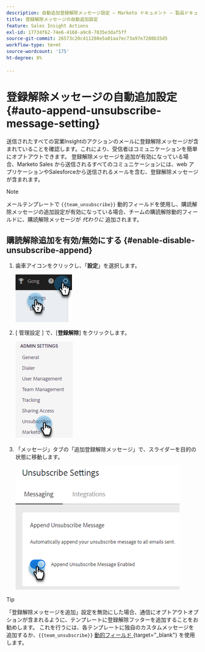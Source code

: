 ```yaml
---
description: 自動追加登録解除メッセージ設定 – Marketo ドキュメント – 製品ドキュメント
title: 登録解除メッセージの自動追加設定
feature: Sales Insight Actions
exl-id: 17734f62-74e6-4168-a9c8-7835e3daf5ff
source-git-commit: 26573c20c411208e5a01aa7ec73a97e7208b35d5
workflow-type: tm+mt
source-wordcount: '175'
ht-degree: 8%

---
```


# 登録解除メッセージの自動追加設定 {#auto-append-unsubscribe-message-setting}

送信されたすべての営業Insightのアクションのメールに登録解除メッセージが含まれていることを確認します。これにより、受信者はコミュニケーションを簡単にオプトアウトできます。 登録解除メッセージを追加が有効になっている場合、Marketo Sales から送信されるすべてのコミュニケーションには、web アプリケーションやSalesforceから送信されるメールを含む、登録解除メッセージが含まれます。

>[!NOTE]
>
>メールテンプレートで `{{team_unsubscribe}}` 動的フィールドを使用し、購読解除メッセージの追加設定が有効になっている場合、チームの購読解除動的フィールドに、購読解除メッセージが _代わりに_ 追加されます。

## 購読解除追加を有効/無効にする {#enable-disable-unsubscribe-append}

1. 歯車アイコンをクリックし、「**設定**」を選択します。

   ![](assets/auto-append-unsubscribe-message-setting-1.png)

1. [ 管理設定 ] で、[**登録解除**] をクリックします。

   ![](assets/auto-append-unsubscribe-message-setting-2.png)

1. 「メッセージ」タブの「追加登録解除メッセージ」で、スライダーを目的の状態に移動します。

   ![](assets/auto-append-unsubscribe-message-setting-3.png)

>[!TIP]
>
>「登録解除メッセージを追加」設定を無効にした場合、通信にオプトアウトオプションが含まれるように、テンプレートに登録解除フッターを追加することをお勧めします。 これを行うには、各テンプレートに独自のカスタムメッセージを追加するか、`{{team_unsubscribe}}` [ 動的フィールド ](/help/marketo/product-docs/marketo-sales-insight/actions/templates/dynamic-fields.md){target="_blank"} を使用します。
